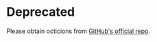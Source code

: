 <h1>Deprecated</h1>
<p>Please obtain octicions from <a href="https://github.com/github/octicons">GitHub's official repo</a>.</p>
